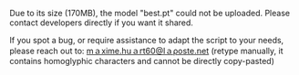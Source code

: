 Due to its size (170MB), the model "best.pt" could not be uploaded. Please contact developers directly if you want it shared.

If you spot a bug, or require assistance to adapt the script to your needs, please reach out to:
ⅿａхіⅿе.hսａгt60@ⅼａροѕtе.ոеt
(retype manually, it contains homoglyphic characters and cannot be directly copy-pasted)